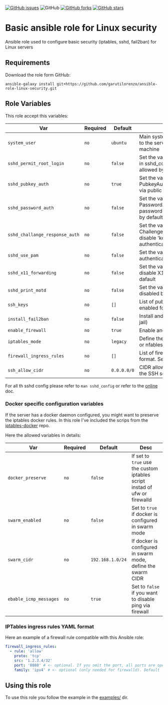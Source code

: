 [![GitHub issues](https://img.shields.io/github/issues/garutilorenzo/ansible-role-linux-security)](https://github.com/garutilorenzo/ansible-role-linux-security/issues)
![GitHub](https://img.shields.io/github/license/garutilorenzo/ansible-role-linux-security)
[![GitHub forks](https://img.shields.io/github/forks/garutilorenzo/ansible-role-linux-security)](https://github.com/garutilorenzo/ansible-role-linux-security/network)
[![GitHub stars](https://img.shields.io/github/stars/garutilorenzo/ansible-role-linux-security)](https://github.com/garutilorenzo/ansible-role-linux-security/stargazers)

# Basic ansible role for Linux security

Ansible role used to configure basic security (iptables, sshd, fail2ban) for Linux servers

## Requirements

Download the role form GitHub:

```
ansible-galaxy install git+https://github.com/garutilorenzo/ansible-role-linux-security.git
```

## Role Variables

This role accept this variables:

| Var   | Required |  Default | Desc |
| ------- | ------- | ----------- |  ----------- |
| `system_user`       | `no`       | `ubuntu`       | Main system user used to connect to the server. Must exist on remote machine  |
| `sshd_permit_root_login`       | `no`       | `false`       | Set the value of PermitRootLogin in sshd_config, root login not allowed by default  |
| `sshd_pubkey_auth`       | `no`       | `true`       | Set the value of PubkeyAuthentication, allow auth via public ssh keys  |
| `sshd_password_auth`       | `no`       | `false`       | Set the value of PasswordAuthentication, password autentication disabled by default  |
| `sshd_challange_response_auth`       | `no`       | `false`       | Set the value of ChallengeResponseAuthentication, disable  'keyboard-interactive' authentication by default |
| `sshd_use_pam`       | `no`       | `false`       | Set the value of UsePAM, disable authentication via PAM by default  |
| `sshd_x11_forwarding`       | `no`       | `false`       | Set the value of X11Forwarding, disable X11 forwardning by dafault  |
| `sshd_print_motd`       | `no`       | `false`       |  Set the value of PrintMotd, Motd disabled by default  |
| `ssh_keys`       | `no`       | `[]`       |  List of public ssh keys to be enabled for the `system user`.  |
| `install_fail2ban`       | `no`       | `false`       |  Install and configure fail2ban (ssh jail) |
| `enable_firewall`       | `no`       | `true`       |  Enable and configure firewall |
| `iptables_mode`       | `no`       | `legacy`       |  Define the iptables mode: legacy or nfables |
| `firewall_ingress_rules`       | `no`       | `[]`       |  List of firewall rules in YAML dict format. See [below](#iptables-ingress-rules-yaml-format) for more details |
| `ssh_allow_cidr`       | `no`       | `0.0.0.0/0`       |  CIDR allowed by the firewall for the SSH service |

For all th sshd config please refer to `man sshd_config` or refer to the [online](https://man7.org/linux/man-pages/man5/sshd_config.5.html) doc.

### Docker specific configuration variables

If the server has a docker daemon configured, you might want to preserve the iptables docker rules. In this role I've included the scrips from the [iptables-docker](https://github.com/garutilorenzo/iptables-docker) repo.

Here the allowed variables in details:

| Var   | Required |  Default | Desc |
| ------- | ------- | ----------- |  ----------- |
| `docker_preserve`       | `no`       | `false`       | If set to `true` use the custom iptables script instad of ufw or firewalld  |
| `swarm_enabled`       | `no`       | `false`       | Set to `true` if docker is configured in swarm mode  |
| `swarm_cidr`       | `no`       | `192.168.1.0/24`       | If docker is configured in swarm mode, define the swarm CIDR  |
| `ebable_icmp_messages`       | `no`       | `true`       | Set to `false` if you want to disable ping via firewall  |

### IPTables ingress rules YAML format

Here an example of a firewall rule compatible with this Ansible role:

```yaml
firewall_ingress_rules:
  - rule: 'allow'
    proto: 'tcp'
    src: '1.2.3.4/32'
    port: '8080' # <- optional. If you omit the port, all ports are opened
    family: 'ipv4' # <- optional (only needed for firewalld). Default 'ipv4', allowed values 'ipv4' and 'ipv6'
```

## Using this role

To use this role you follow the example in the  [examples/](examples/) dir.